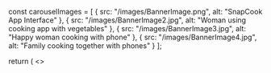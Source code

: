 const carouselImages = [
    { src: "/images/BannerImage.png", alt: "SnapCook App Interface" },
    { src: "/images/BannerImage2.jpg", alt: "Woman using cooking app with vegetables" },
    { src: "/images/BannerImage3.jpg", alt: "Happy woman cooking with phone" },
    { src: "/images/BannerImage4.jpg", alt: "Family cooking together with phones" }
  ];

  return (
    <>
      <style jsx>{`
        @keyframes chef-loading {
          0% {
            transform: rotate(0deg) scale(1);
            opacity: 1;
          }
          25% {
            transform: rotate(90deg) scale(1.1);
            opacity: 0.9;
          }
          50% {
            transform: rotate(180deg) scale(1.2);
            opacity: 0.8;
          }
          75% {
            transform: rotate(270deg) scale(1.1);
            opacity: 0.9;
          }
          100% {
            transform: rotate(360deg) scale(1);
            opacity: 1;
          }
        }
        
        .animate-chef-loading {
          animation: chef-loading 0.8s ease-in-out infinite;
        }
      `}</style>
      <section id="home" className="relative overflow-hidden min-h-[500px]">
      {/* Background Image Carousel */}
      <div className="absolute -top-20 left-0 right-0 z-0" style={{height: 'calc(100% + 80px)'}}>
        <Carousel
          opts={{
            align: "start",
            loop: true,
          }}
          plugins={[
            Autoplay({
              delay: 5000,
            }),
          ]}
          className="w-full h-full"
        >
          <CarouselContent className="h-[720px] gap-0 -ml-0">
            {carouselImages.map((image, index) => (
              <CarouselItem key={index} className="h-[720px] basis-full pl-0 shrink-0">
                <div className="relative w-full h-full min-h-[720px] overflow-hidden">
                  <Image
                    src={image.src}
                    alt={image.alt}
                    fill
                    objectFit="cover"
                    objectPosition="center 15%"
                    priority={true}
                    quality={95}
                    sizes="100vw"
                  />
                  {/* Dark overlay for text readability */}
                  <div className="absolute inset-0 bg-gradient-to-br from-slate-900/80 via-purple-900/70 to-slate-800/80"></div>
                </div>
              </CarouselItem>
            ))}
          </CarouselContent>
        </Carousel>
      </div>

      {/* Background Elements - moved to overlay on carousel */}
      <div className="absolute inset-0 z-10">
        <div className="absolute top-20 left-10 w-96 h-96 bg-purple-500/10 rounded-full blur-3xl"></div>
        <div className="absolute bottom-20 right-10 w-96 h-96 bg-blue-500/10 rounded-full blur-3xl"></div>
        <div className="absolute top-1/2 left-1/2 transform -translate-x-1/2 -translate-y-1/2 w-96 h-96 bg-pink-500/5 rounded-full blur-3xl"></div>
      </div>